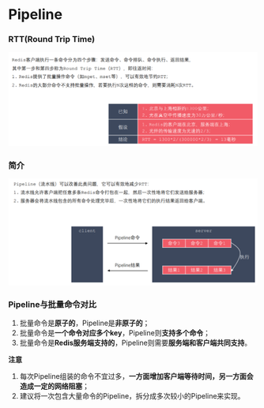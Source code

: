 # Pipeline

### RTT(Round Trip Time)

![](pic\5.png)

### 简介

![](pic\6.png)

### Pipeline与批量命令对比

1. 批量命令是**原子的**，Pipeline是**非原子的**； 
2. 批量命令是**一个命令对应多个key**，Pipeline则**支持多个命令**； 
3. 批量命令是**Redis服务端支持的**，Pipeline则需要**服务端和客户端共同支持**。

**注意**

1. 每次Pipeline组装的命令不宜过多，**一方面增加客户端等待时间，另一方面会造成一定的网络阻塞**； 
2. 建议将一次包含大量命令的Pipeline，拆分成多次较小的Pipeline来实现。

